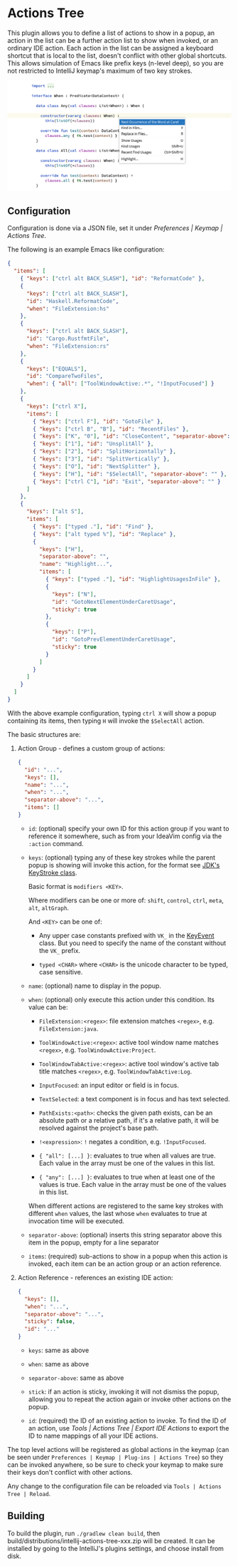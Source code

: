 # Actions Tree

This plugin allows you to define a list of actions to show in a popup, an action
in the list can be a further action list to show when invoked, or an ordinary
IDE action. Each action in the list can be assigned a keyboard shortcut that is
local to the list, doesn't conflict with other global shortcuts. This allows
simulation of Emacs like prefix keys (n-level deep), so you are not restricted
to IntelliJ keymap's maximum of two key strokes.

![screenshot](screenshot.png)

## Configuration

Configuration is done via a JSON file, set it under *Preferences | Keymap |
Actions Tree*.

The following is an example Emacs like configuration:

```json
{
  "items": [
    { "keys": ["ctrl alt BACK_SLASH"], "id": "ReformatCode" },
    {
      "keys": ["ctrl alt BACK_SLASH"],
      "id": "Haskell.ReformatCode",
      "when": "FileExtension:hs"
    },
    {
      "keys": ["ctrl alt BACK_SLASH"],
      "id": "Cargo.RustfmtFile",
      "when": "FileExtension:rs"
    },
    {
      "keys": ["EQUALS"],
      "id": "CompareTwoFiles",
      "when": { "all": ["ToolWindowActive:.*", "!InputFocused"] }
    },
    {
      "keys": ["ctrl X"],
      "items": [
        { "keys": ["ctrl F"], "id": "GotoFile" },
        { "keys": ["ctrl B", "B"], "id": "RecentFiles" },
        { "keys": ["K", "0"], "id": "CloseContent", "separator-above": "" },
        { "keys": ["1"], "id": "UnsplitAll" },
        { "keys": ["2"], "id": "SplitHorizontally" },
        { "keys": ["3"], "id": "SplitVertically" },
        { "keys": ["O"], "id": "NextSplitter" },
        { "keys": ["H"], "id": "$SelectAll", "separator-above": "" },
        { "keys": ["ctrl C"], "id": "Exit", "separator-above": "" }
      ]
    },
    {
      "keys": ["alt S"],
      "items": [
        { "keys": ["typed ."], "id": "Find" },
        { "keys": ["alt typed %"], "id": "Replace" },
        {
          "keys": ["H"],
          "separator-above": "",
          "name": "Highlight...",
          "items": [
            { "keys": ["typed ."], "id": "HighlightUsagesInFile" },
            {
              "keys": ["N"],
              "id": "GotoNextElementUnderCaretUsage",
              "sticky": true
            },
            {
              "keys": ["P"],
              "id": "GotoPrevElementUnderCaretUsage",
              "sticky": true
            }
          ]
        }
      ]
    }
  ]
}
```

With the above example configuration, typing `ctrl X` will show a popup
containing its items, then typing `H` will invoke the
`$SelectAll` action.

The basic structures are:

1. Action Group - defines a custom group of actions:

    ```json
    {
      "id": "...",
      "keys": [],
      "name": "...",
      "when": "...",
      "separator-above": "...",
      "items": []
    }
    ```

    - `id`: (optional) specify your own ID for this action group if you want to
      reference it somewhere, such as from your IdeaVim config via the `:action`
      command.

    - `keys`: (optional) typing any of these key strokes while the parent popup
      is showing will invoke this action, for the format
      see [JDK's KeyStroke class](https://docs.oracle.com/javase/8/docs/api/javax/swing/KeyStroke.html#getKeyStroke-java.lang.String-).

      Basic format is `modifiers <KEY>`.

      Where modifiers can be one or more
      of: `shift`, `control`, `ctrl`, `meta`, `alt`, `altGraph`.

      And `<KEY>` can be one of:

        - Any upper case constants prefixed with `VK_` in the
          [KeyEvent](https://docs.oracle.com/javase/8/docs/api/java/awt/event/KeyEvent.html#field.summary)
          class. But you need to specify the name of the constant without
          the `VK_` prefix.

        - `typed <CHAR>` where `<CHAR>` is the unicode character to be typed,
          case sensitive.

    - `name`: (optional) name to display in the popup.

    - `when`: (optional) only execute this action under this condition. Its
      value can be:

        - `FileExtension:<regex>`: file extension matches `<regex>`,
          e.g. `FileExtension:java`.

        - `ToolWindowActive:<regex>`: active tool window name matches
          `<regex>`, e.g. `ToolWindowActive:Project`.

        - `ToolWindowTabActive:<regex>`: active tool window's active tab title
          matches `<regex>`, e.g. `ToolWindowTabActive:Log`.

        - `InputFocused`: an input editor or field is in focus.

        - `TextSelected`: a text component is in focus and has text selected.

        - `PathExists:<path>`: checks the given path exists, can be an absolute
          path or a relative path, if it's a relative path, it will be resolved
          against the project's base path.

        - `!<expression>`: `!` negates a condition, e.g. `!InputFocused`.

        - `{ "all": [...] }`: evaluates to true when all values are true. Each
          value in the array must be one of the values in this list.

        - `{ "any": [...] }`: evaluates to true when at least one of the values
          is true. Each value in the array must be one of the values in this
          list.

      When different actions are registered to the same key strokes with
      different `when` values, the last whose `when` evaluates to true at
      invocation time will be executed.

    - `separator-above`: (optional) inserts this string separator above this
      item in the popup, empty for a line separator

    - `items`: (required) sub-actions to show in a popup when this action is
      invoked, each item can be an action group or an action reference.


2. Action Reference - references an existing IDE action:

    ```json
    {
      "keys": [],
      "when": "...",
      "separator-above": "...",
      "sticky": false,
      "id": "..."
    }
    ```

    - `keys`: same as above

    - `when`: same as above

    - `separator-above`: same as above

    - `stick`: if an action is sticky, invoking it will not dismiss the popup,
      allowing you to repeat the action again or invoke other actions on the
      popup.

    - `id`: (required) the ID of an existing action to invoke. To find the ID of
      an action, use *Tools | Actions Tree | Export IDE Actions* to export the
      ID to name mappings of all your IDE actions.

The top level actions will be registered as global actions in the keymap (can be
seen under `Preferences | Keymap | Plug-ins | Actions Tree`) so they can be
invoked anywhere, so be sure to check your keymap to make sure their keys don't
conflict with other actions.

Any change to the configuration file can be reloaded
via `Tools | Actions Tree | Reload`.

## Building

To build the plugin, run `./gradlew clean build`, then
build/distributions/intellij-actions-tree-xxx.zip will be created. It can be
installed by going to the IntelliJ's plugins settings, and choose install from
disk.
